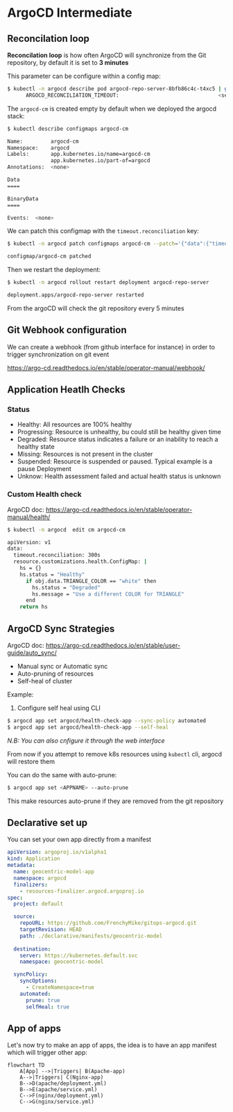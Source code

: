 # ArgoCD Intermediate

## Reconcilation loop

__Reconcilation loop__ is how often ArgoCD will synchronize from the Git repository, by default it is set to __3 minutes__

This parameter can be configure within a config map:
```bash
$ kubectl -n argocd describe pod argocd-repo-server-8bfb86c4c-t4xc5 | grep -i "ARGOCD_RECONCILIATION_TIMEOUT:"
      ARGOCD_RECONCILIATION_TIMEOUT:                                <set to the key 'timeout.reconciliation' of config map 'argocd-cm'>                                          Optional: true
```

The `argocd-cm` is created empty by default when we deployed the argocd stack:
```bash
$ kubectl describe configmaps argocd-cm

Name:         argocd-cm
Namespace:    argocd
Labels:       app.kubernetes.io/name=argocd-cm
              app.kubernetes.io/part-of=argocd
Annotations:  <none>

Data
====

BinaryData
====

Events:  <none>
```

We can patch this configmap with the `timeout.reconciliation` key:

```bash
$ kubectl -n argocd patch configmaps argocd-cm --patch='{"data":{"timeout.reconciliation":"300s"}}'

configmap/argocd-cm patched
```

Then we restart the deployment:

```bash
$ kubectl -n argocd rollout restart deployment argocd-repo-server

deployment.apps/argocd-repo-server restarted
```

From the argoCD will check the git repository every 5 minutes

## Git Webhook configuration

We can create a webhook (from github interface for instance) in order to trigger synchronization on git event

https://argo-cd.readthedocs.io/en/stable/operator-manual/webhook/


## Application Heatlh Checks

### Status

* Healthy: All resources are 100% healthy
* Progressing: Resource is unhealthy, bu could still be healthy given time
* Degraded: Resource status indicates a failure or an inability to reach a healthy state
* Missing: Resources is not present in the cluster
* Suspended: Resource is suspended or paused. Typical example is a pause Deployment
* Unknow: Health assessment failed and actual health status is unknown

### Custom Health check

ArgoCD doc: https://argo-cd.readthedocs.io/en/stable/operator-manual/health/

```bash
$ kubectl -n argocd  edit cm argocd-cm

apiVersion: v1
data:
  timeout.reconciliation: 300s
  resource.customizations.health.ConfigMap: |
    hs = {}
    hs.status = "Healthy"
      if obj.data.TRIANGLE_COLOR == "white" then
        hs.status = "Degraded"
        hs.message = "Use a different COLOR for TRIANGLE"
      end
    return hs
```

## ArgoCD Sync Strategies

ArgoCD doc: https://argo-cd.readthedocs.io/en/stable/user-guide/auto_sync/

* Manual sync or Automatic sync
* Auto-pruning of resources
* Self-heal of cluster

Example:

1. Configure self heal using CLI
```bash
$ argocd app set argocd/health-check-app --sync-policy automated
$ argocd app set argocd/health-check-app --self-heal
```
_N.B: You can also cnfigure it through the web interface_

From now if you attempt to remove k8s resources using `kubectl` cli, argocd will restore them

You can do the same with auto-prune:
```bash
$ argocd app set <APPNAME> --auto-prune
```

This make resources auto-prune if they are removed from the git repository

## Declarative set up 

You can set your own app directly from a manifest

```yaml
apiVersion: argoproj.io/v1alpha1
kind: Application
metadata:
  name: geocentric-model-app
  namespace: argocd
  finalizers:
    - resources-finalizer.argocd.argoproj.io
spec:
  project: default

  source:
    repoURL: https://github.com/FrenchyMike/gitops-argocd.git
    targetRevision: HEAD
    path: ./declarative/manifests/geocentric-model
   
  destination:
    server: https://kubernetes.default.svc
    namespace: geocentric-model

  syncPolicy:
    syncOptions:
      - CreateNamespace=true  
    automated:
      prune: true
      selfHeal: true
```

## App of apps

Let's now try to make an app of apps, the idea is to have an app manifest which will trigger other app:

```mermaid
flowchart TD
    A[App] -->|Triggers| B(Apache-app)
    A-->|Triggers| C(Nginx-app)
    B-->D(apache/deployment.yml)
    B-->E(apache/service.yml)
    C-->F(nginx/deployment.yml)
    C-->G(nginx/service.yml)
```